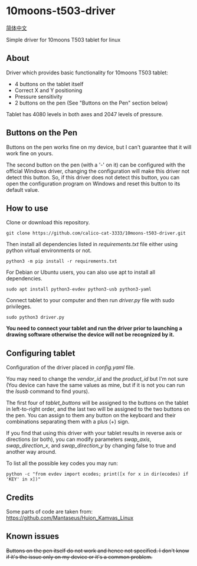 # 10moons-t503-driver

[简体中文](https://github.com/calico-cat-3333/10moons-t503-driver/blob/master/README_zh.md)

Simple driver for 10moons T503 tablet for linux

## About

Driver which provides basic functionality for 10moons T503 tablet:
* 4 buttons on the tablet itself
* Correct X and Y positioning
* Pressure sensitivity
* 2 buttons on the pen (See "Buttons on the Pen" section below)

Tablet has 4080 levels in both axes and 2047 levels of pressure.

## Buttons on the Pen

Buttons on the pen works fine on my device, but I can't guarantee that it will work fine on yours.

The second button on the pen (with a '-' on it) can be configured with the official Windows driver, changing the configuration will make this driver not detect this button. So, if this driver does not detect this button, you can open the configuration program on Windows and reset this button to its default value.

## How to use

Clone or download this repository.

```
git clone https://github.com/calico-cat-3333/10moons-t503-driver.git
```

Then install all dependencies listed in _requirements.txt_ file either using python virtual environments or not.

```
python3 -m pip install -r requirements.txt
```

For Debian or Ubuntu users, you can also use apt to install all dependencies.

```
sudo apt install python3-evdev python3-usb python3-yaml
```

Connect tablet to your computer and then run _driver.py_ file with sudo privileges.

```
sudo python3 driver.py
```

**You need to connect your tablet and run the driver prior to launching a drawing software otherwise the device will not be recognized by it.**

## Configuring tablet

Configuration of the driver placed in _config.yaml_ file.

You may need to change the *vendor_id* and the *product_id* but I'm not sure (You device can have the same values as mine, but if it is not you can run the *lsusb* command to find yours).

The first four of *tablet_buttons* will be assigned to the buttons on the tablet in left-to-right order, and the last two will be assigned to the two buttons on the pen. You can assign to them any button on the keyboard and their combinations separating them with a plus (+) sign.

If you find that using this driver with your tablet results in reverse axis or directions (or both), you can modify parameters *swap_axis*, *swap_direction_x*, and *swap_direction_y* by changing false to true and another way around.

To list all the possible key codes you may run:
```
python -c "from evdev import ecodes; print([x for x in dir(ecodes) if 'KEY' in x])"
```

## Credits

Some parts of code are taken from: https://github.com/Mantaseus/Huion_Kamvas_Linux

## Known issues

~~Buttons on the pen itself do not work and hence not specified. I don't know if it's the issue only on my device or it's a common problem.~~
